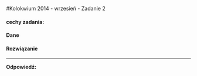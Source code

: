 #Kolokwium 2014 - wrzesień - Zadanie 2

#### cechy zadania: 

#### Dane


#### Rozwiązanie

----
**Odpowiedź:**  